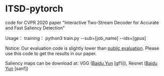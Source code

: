 # ITSD-pytorch
code for CVPR 2020 paper "Interactive Two-Stream Decoder for Accurate and Fast Saliency Detection"

Usage：
training： python3 train.py --sub=[job_name] --ids=[gpus]

Notice: Our evaluation code is slightly lower than [public evaluation](https://github.com/Andrew-Qibin/SalMetric). Please use this code to get the results in our paper. 

Saliency maps can be download at: VGG ([Baidu Yun](https://pan.baidu.com/s/1AdkLgfOK1jwgcqk06zwOwQ) \[gf1i\]), Resnet ([Baidu Yun](https://pan.baidu.com/s/1Gu9RpKuMdZrj1iJvh4A2og) \[sanf\])
